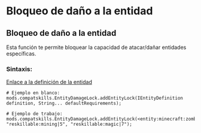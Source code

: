 # Bloqueo de daño a la entidad

## Bloqueo de daño a la entidad

Esta función te permite bloquear la capacidad de atacar/dañar entidades específicas.

### Sintaxis:

[Enlace a la definición de la entidad](/Vanilla/Entities/IEntityDefinition/)

    # Ejemplo en blanco:
    mods.compatskills.EntityDamageLock.addEntityLock(IEntityDefinition definition, String... defaultRequirements);
    
    # Ejemplo de trabajo:
    mods.compatskills.EntityDamageLock.addEntityLock(<entity:minecraft:zombie>, "reskillable:mining|5", "reskillable:magic|7");